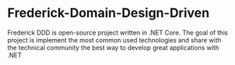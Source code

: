 # Frederick-Domain-Design-Driven
Frederick DDD is open-source project written in .NET Core. 
The goal of this project is implement the most common used technologies and share with the technical community the best way to develop great applications with .NET
